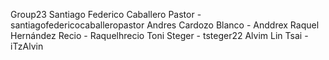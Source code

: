 Group23
Santiago Federico Caballero Pastor - santiagofedericocaballeropastor
Andres Cardozo Blanco - Anddrex
Raquel Hernández Recio - Raquelhrecio
Toni Steger  - tsteger22
Alvim Lin Tsai - iTzAlvin
